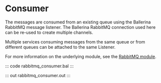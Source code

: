 # Consumer

The messages are consumed from an existing queue using the Ballerina RabbitMQ message listener. The Ballerina RabbitMQ connection used here can be re-used to create multiple channels.

Multiple services consuming messages from the same queue or from different queues can be attached to the same Listener.

For more information on the underlying module, see the [RabbitMQ module](https://lib.ballerina.io/ballerinax/rabbitmq/latest).

::: code rabbitmq_consumer.bal :::

::: out rabbitmq_consumer.out :::
